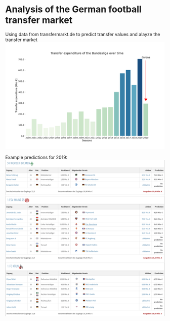 # Analysis of the German football transfer market
Using data from transfermarkt.de to predict transfer values and alayze the transfer market
![](./assets/expenditure_over_time.png)

Example predictions for 2019:
![](./assets/results_2019.png)